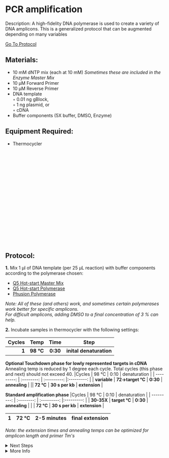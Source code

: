 PCR amplification
================================================================================
Description: A high-fidelity DNA polymerase is used to create a variety of DNA amplicons.
This is a generalized protocol that can be augmented depending on many variables

[Go To Protocol](#protocol)

Materials:
--------------------------------------------------------------------------------
  * 10 mM dNTP mix (each at 10 mM) _Sometimes these are included in the Enzyme Master Mix_
  * 10 µM Forward Primer
  * 10 µM Reverse Primer
  * DNA template  
    ◦ 0.01 ng gBlock,  
    ◦ 1 ng plasmid, or  
    ◦ cDNA  
  * Buffer components (5X buffer, DMSO, Enzyme)
  
Equipment Required:
--------------------------------------------------------------------------------

  * Thermocycler
  
<br/><br/><br/><br/><br/><br/><br/><br/><br/><br/><br/><br/><br/><br/><br/><br/><br/>
<!-- Use <br/> to go to next page -->
  
Protocol:
--------------------------------------------------------------------------------
**1.** Mix 1 µl of DNA template (per 25 µL reaction) with buffer components according to the polymerase chosen:

  * [Q5 Hot-start Master Mix](https://www.neb.com/protocols/2012/08/30/protocol-for-q5-hot-start-high-fidelity-2x-master-mix-m0494)
  * [Q5 Hot-start Polymerase](https://www.neb.com/protocols/2012/08/30/pcr-using-q5-hot-start-high-fidelity-dna-polymerase-m0493)
  * [Phusion Polymerase](https://www.neb.com/protocols/0001/01/01/pcr-protocol-m0530)
  
  _Note: All of these (and others) work, and sometimes certain polymerases work better for specific amplicons._<br/>_For difficult amplicons, adding DMSO to a final concentration of 3 % can help._
  
**2.** Incubate samples in thermocycler with the following settings:  

  | Cycles | Temp | Time | Step |
  | ---------: | :--------: | :---------: |:---------: |
  | **1** | **98 °C** | **0:30** | **inital denaturation** |
  
  **Optional Touchdown phase for lowly represented targets in cDNA**<br/>Annealing temp is reduced by 1 degree each cycle. Total cycles (this phase and next) should not exceed 40.
  |Cycles | 98 °C | 0:10 | denaturation |
  | ---------: | :--------: | :---------: |:---------: |
  | **variable** | **72->target °C** | **0:30** | **annealing** |
  || **72 °C** | **30 s per kb** | **extension** |
  
  **Standard amplification phase**
  |Cycles | 98 °C | 0:10 | denaturation |
  | ---------: | :--------: | :---------: |:---------: |
  | **30-35X** | **target °C** | **0:30** | **annealing** |
  | | **72 °C** | **30 s per kb** | **extension** |
 
  | 1 | 72 °C | 2-5 minutes | final extension |
  | ---------: | :--------: | :---------: |:---------: |
  
  _Note: the extension times and annealing temps can be optimized for amplicon length and primer Tm's_
<!-- The text below creates dropdown lists for links to next steps or hyperlinks -->

<details>
  <summary>Next Steps</summary>

</p> <a href="https://www.neb.com/protocols/2015/12/08/quick-protocol-for-monarch-pcr-dna-cleanup-kit-5-g-t1030">
Monarch PCR Cleanup (NEB) </a>

</p> <a href="./DNA-Agarose-Gel.md">
Gel Verification </a>

</p> <a href="../Gateway-Cloning/pDONR-BP-reaction.md">
pENTR Creation</a>

</details>

<details>
  <summary>More Info</summary>
  
  <a href="https://www.neb.com/protocols/0001/01/01/pcr-protocol-m0530">
NEB Phusion Website</a>  

</details>
